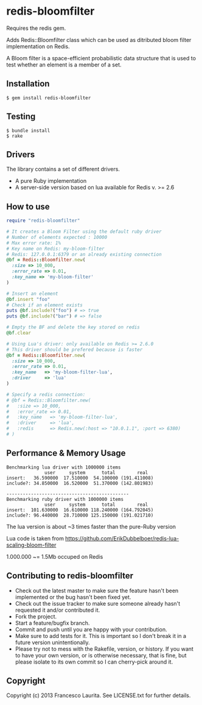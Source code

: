 redis-bloomfilter
=============
Requires the redis gem.

Adds Redis::Bloomfilter class which can be used as ditributed bloom filter implementation on Redis.

A Bloom filter is a space-efficient probabilistic data structure that is used to test whether an element is a member of a set.


Installation
----------------
    $ gem install redis-bloomfilter

Testing
----------------
    $ bundle install
    $ rake

Drivers
-----------------
The library contains a set of different drivers.
  * A pure Ruby implementation
  * A server-side version based on lua available for Redis v. >= 2.6

How to use
-----------------
```ruby
require "redis-bloomfilter"

# It creates a Bloom Filter using the default ruby driver
# Number of elements expected : 10000
# Max error rate: 1%
# Key name on Redis: my-bloom-filter
# Redis: 127.0.0.1:6379 or an already existing connection
@bf = Redis::Bloomfilter.new(
  :size => 10_000, 
  :error_rate => 0.01, 
  :key_name => 'my-bloom-filter'
)

# Insert an element
@bf.insert "foo"
# Check if an element exists
puts @bf.include?("foo") # => true
puts @bf.include?("bar") # => false

# Empty the BF and delete the key stored on redis
@bf.clear

# Using Lua's driver: only available on Redis >= 2.6.0
# This driver should be prefered because is faster
@bf = Redis::Bloomfilter.new(
  :size => 10_000, 
  :error_rate => 0.01, 
  :key_name   => 'my-bloom-filter-lua',
  :driver     => 'lua'
)

# Specify a redis connection:
# @bf = Redis::Bloomfilter.new(
#   :size => 10_000, 
#   :error_rate => 0.01, 
#   :key_name   => 'my-bloom-filter-lua',
#   :driver     => 'lua',
#   :redis      => Redis.new(:host => "10.0.1.1", :port => 6380)
# )
```

Performance & Memory Usage
-----------------
```
Benchmarking lua driver with 1000000 items
              user     system      total        real
insert:   36.590000  17.510000  54.100000 (191.411008)
include?: 34.850000  16.520000  51.370000 (142.801983)

---------------------------------------------
Benchmarking ruby driver with 1000000 items
              user     system      total        real
insert:  101.630000  16.610000 118.240000 (164.792045)
include?: 96.440000  28.710000 125.150000 (191.021710)
```
The lua version is about ~3 times faster than the pure-Ruby version

Lua code is taken from https://github.com/ErikDubbelboer/redis-lua-scaling-bloom-filter

1.000.000 ~= 1.5Mb occuped on Redis

Contributing to redis-bloomfilter
----------------
 
* Check out the latest master to make sure the feature hasn't been implemented or the bug hasn't been fixed yet.
* Check out the issue tracker to make sure someone already hasn't requested it and/or contributed it.
* Fork the project.
* Start a feature/bugfix branch.
* Commit and push until you are happy with your contribution.
* Make sure to add tests for it. This is important so I don't break it in a future version unintentionally.
* Please try not to mess with the Rakefile, version, or history. If you want to have your own version, or is otherwise necessary, that is fine, but please isolate to its own commit so I can cherry-pick around it.

Copyright
----------------

Copyright (c) 2013 Francesco Laurita. See LICENSE.txt for
further details.
